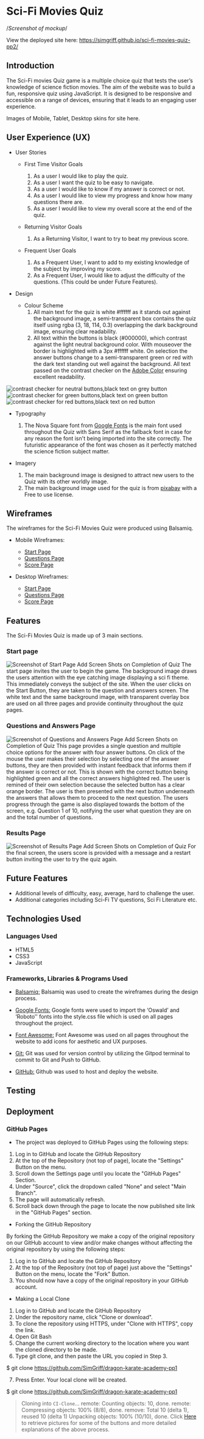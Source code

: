 # Sci-Fi Movies Quiz

/*Screenshot of mockup*/

View the deployed site here: https://simgriff.github.io/sci-fi-movies-quiz-pp2/

## Introduction
The Sci-Fi movies Quiz game is a multiple choice quiz that tests the user’s knowledge of science fiction movies. The aim of the website was to build a fun, responsive quiz using JavaScript. It is designed to be responsive and accessible on a range of devices, ensuring that it leads to an engaging user experience. 

Images of Mobile, Tablet, Desktop skins for site here.

## User Experience (UX)
* User Stories 

  * First Time Visitor Goals
    1. As a user I would like to play the quiz.
    2. As a user I want the quiz to be easy to navigate.
    3. As a user I would like to know if my answer is correct or not.    
    4. As a user I would like to view my progress and know how many questions there are.
    5. As a user I would like to view my overall score at the end of the quiz.

  * Returning Visitor Goals
    1. As a Returning Visitor, I want to try to beat my previous score.
    
  * Frequent User Goals
    1. As a Frequent User, I want to add to my existing knowledge of the subject by improving my score.
    2. As a Frequent User, I would like to adjust the difficulty of the questions. (This could be under Future Features).

* Design

  * Colour Scheme
    1. All main text for the quiz is white #ffffff as it stands out against the background image, a semi-transparent box contains the quiz itself using rgba (3, 18, 114, 0.3) overlapping the dark background image, ensuring clear readability. 
    2. All text within the buttons is black (#000000), which  contrast against the light neutral background color. With mouseover the border is highlighted with a 3px #ffffff white. On selection the answer buttons change to a semi-transparent green or red with the dark text standing out well against the background. All text passed on the contrast checker on the [Adobe Color](https://color.adobe.com/create/color-contrast-analyzer) ensuring excellent readability. 

![contrast checker for neutral buttons,black text on grey button](docs/screenshots/contrast-checker-neutral-buttons.png)
![contrast checker for green buttons,black text on green button](docs/screenshots/contrast-checker-green-buttons.png)
![contrast checker for red buttons,black text on red button](docs/screenshots/contrast-checker-red-buttons.png)

  * Typography
    1. The Nova Square font from [Google Fonts](https://fonts.google.com/) is the main font used throughout the Quiz with Sans Serif as the fallback font in case for any reason the font isn't being imported into the site correctly. The futuristic appearance of the font was chosen as it perfectly matched the science fiction subject matter.
    
* Imagery
    1. The main background image is designed to attract new users to the Quiz with its other worldly image.
    2. The main background image used for the quiz is from [pixabay](https://pixabay.com/) with a Free to use license.

## Wireframes
The wireframes for the Sci-Fi Movies Quiz were produced using Balsamiq. 
* Mobile Wireframes:
  - [Start Page](docs/wireframes/start-page-mobile.png)
  - [Questions Page](docs/wireframes/questions-page-mobile.png)
  - [Score Page](docs/wireframes/score-page-mobile.png)

  
* Desktop Wireframes:
  - [Start Page](docs/wireframes/start-page-desktop.png)
  - [Questions Page](docs/wireframes/questions-page-desktop.png)
  - [Score Page](docs/wireframes/score-page-desktop.png)

## Features

The Sci-Fi Movies Quiz is made up of 3 main sections.
### Start page
![Screenshot of Start Page](docs/screenshots/………….png) Add Screen Shots on Completion of Quiz
The start page invites the user to begin the game. The background image draws the users attention with the eye catching image displaying a sci fi theme. This immediately conveys the subject of the site.
When the user clicks on the Start Button, they are taken to the question and answers screen. The white text and the same background image, with transparent overlay box are used on all three pages and provide continuity throughout the quiz pages.
### Questions and Answers Page 
![Screenshot of Questions and Answers Page](docs/screenshots/………….png) Add Screen Shots on Completion of Quiz
This page provides a single question and multiple choice options for the answer with four answer buttons. 
On click of the mouse the user makes their selection by selecting one of the answer buttons, they are then provided with instant feedback that informs them if the answer is correct or not.  This is shown with the correct button being highlighted green and all the correct answers highlighted red. The user is remined of their own selection because the selected button has a clear orange border. 
The user is then presented with the next button underneath the answers that allows them to proceed to the next question.
The users progress through the game is also displayed towards the bottom of the screen, e.g. Question 1 of 10, notifying the user what question they are on and the total number of questions.
### Results Page
![Screenshot of Results Page](docs/screenshots/…………..png) Add Screen Shots on Completion of Quiz
For the final screen, the users score is provided with a message and a restart button inviting the user to try the quiz again.

## Future Features

* Additional levels of difficulty, easy, average, hard to challenge the user. 
* Additional categories including Sci-Fi TV questions, Sci Fi Literature etc.

## Technologies Used

### Languages Used

* HTML5
* CSS3
* JavaScript

### Frameworks, Libraries & Programs Used

* [Balsamiq:](https://balsamiq.com/)
Balsamiq was used to create the wireframes during the design process.

* [Google Fonts:](https://fonts.google.com/)
Google fonts were used to import the ‘Oswald’ and ‘Roboto’' fonts into the style.css file which is used on all pages throughout the project.

* [Font Awesome:](https://fontawesome.com/)
Font Awesome was used on all pages throughout the website to add icons for aesthetic and UX purposes.

* [Git:](https://git-scm.com/)
Git was used for version control by utilizing the Gitpod terminal to commit to Git and Push to GitHub.

* [GitHub:](https://github.com/)
Github was used to host and deploy the website.

## Testing

## Deployment

### GitHub Pages

* The project was deployed to GitHub Pages using the following steps:

1.	Log in to GitHub and locate the GitHub Repository
2.	At the top of the Repository (not top of page), locate the "Settings" Button on the menu.
3.	Scroll down the Settings page until you locate the "GitHub Pages" Section.
4.	Under "Source", click the dropdown called "None" and select "Main Branch".
5.	The page will automatically refresh.
6.	Scroll back down through the page to locate the now published site link in the "GitHub Pages" section.

* Forking the GitHub Repository

By forking the GitHub Repository we make a copy of the original repository on our GitHub account to view and/or make changes without affecting the original repository by using the following steps:
1.	Log in to GitHub and locate the GitHub Repository
2.	At the top of the Repository (not top of page) just above the "Settings" Button on the menu, locate the "Fork" Button.
3.	You should now have a copy of the original repository in your GitHub account.

* Making a Local Clone

1.	Log in to GitHub and locate the GitHub Repository
2.	Under the repository name, click "Clone or download".
3.	To clone the repository using HTTPS, under "Clone with HTTPS", copy the link.
4.	Open Git Bash
5.	Change the current working directory to the location where you want the cloned directory to be made.
6.	Type git clone, and then paste the URL you copied in Step 3.

$ git clone https://github.com/SimGriff/dragon-karate-academy-pp1

7.	Press Enter. Your local clone will be created.

$ git clone https://github.com/SimGriff/dragon-karate-academy-pp1
> Cloning into `CI-Clone`...
> remote: Counting objects: 10, done.
> remote: Compressing objects: 100% (8/8), done.
> remove: Total 10 (delta 1), reused 10 (delta 1)
> Unpacking objects: 100% (10/10), done.
Click [Here](https://docs.github.com/en/repositories/creating-and-managing-repositories/cloning-a-repository#cloning-a-repository-to-github-desktop) to retrieve pictures for some of the buttons and more detailed explanations of the above process.